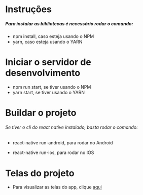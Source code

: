 # Instruções

##### Para instalar as bibliotecas é necessário rodar o comando:

- npm install, caso esteja usando o NPM
- yarn, caso esteja usando o YARN

# Iniciar o servidor de desenvolvimento

- npm run start, se tiver usando o NPM
- yarn start, se tiver usando o YARN

# Buildar o projeto

###### Se tiver o cli do react native instalado, basta rodar o comando:

- react-native run-android, para rodar no Android

- react-native run-ios, para rodar no IOS

# Telas do projeto

- Para visualizar as telas do app, clique [aqui](screens/READM.md)
